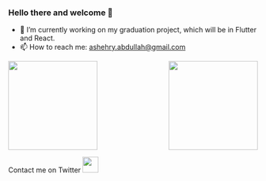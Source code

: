 ### Hello there and welcome 👋


<!-- **Abdullah-Ashehry/Abdullah-Ashehry** is a ✨ _special_ ✨ repository because its `README.md` (this file) appears on your GitHub profile. -->


- 🔭 I’m currently working on my graduation project, which will be in Flutter and React.
- 📫 How to reach me: ashehry.abdullah@gmail.com

<!-- ![visitors](https://visitor-badge.glitch.me/badge?page_id=page.id) -->


<img align="right" height="180em" src="https://user-images.githubusercontent.com/55896862/157664272-55b0134d-9899-4cfa-a00a-caf72758de64.svg" />


<img height="180em" src="https://github-readme-stats.vercel.app/api?username=Abdullah-Ashehry&show_icons=true&hide_border=true&&count_private=true&include_all_commits=true" />


Contact me on Twitter <img height="32" width="32" src="https://unpkg.com/simple-icons@v6/icons/1DA1F2.svg" />

